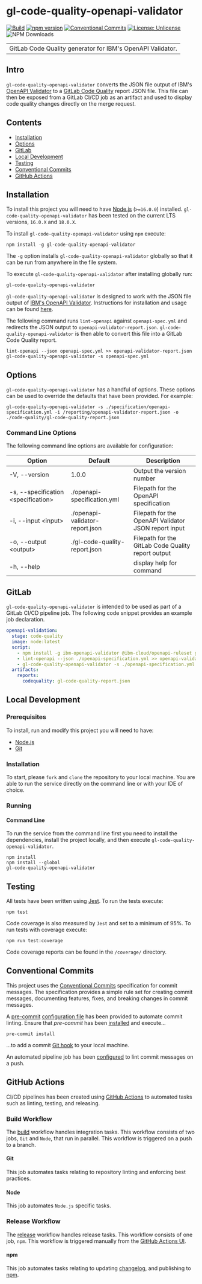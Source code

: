 # gl-code-quality-openapi-validator

[![Build](https://github.com/J-R-Oliver/gl-code-quality-openapi-validator/actions/workflows/build.yml/badge.svg)](https://github.com/J-R-Oliver/gl-code-quality-openapi-validator/actions/workflows/build.yml)
[![npm version](https://badge.fury.io/js/gl-code-quality-openapi-validator.svg)](https://badge.fury.io/js/gl-code-quality-openapi-validator)
[![Conventional Commits](https://img.shields.io/badge/Conventional%20Commits-1.0.0-%23FE5196?logo=conventionalcommits&logoColor=white)](https://conventionalcommits.org)
[![License: Unlicense](https://img.shields.io/badge/license-Unlicense-blue.svg)](http://unlicense.org/)
![NPM Downloads](https://img.shields.io/npm/dw/gl-code-quality-openapi-validator)


<table>
<tr>
<td>
GitLab Code Quality generator for IBM's OpenAPI Validator.
</td>
</tr>
</table>

## Intro

`gl-code-quality-openapi-validator` converts the JSON file output of
IBM's [OpenAPI Validator](https://github.com/IBM/openapi-validator)
to a [GitLab Code Quality](https://docs.gitlab.com/ee/user/project/merge_requests/code_quality.html) report JSON file.
This file can then be exposed from a GitLab CI/CD job as an artifact and used to display code quality changes directly
on the merge request.

## Contents

- [Installation](#installation)
- [Options](#options)
- [GitLab](#gitlab)
- [Local Development](#local-development)
- [Testing](#testing)
- [Conventional Commits](#conventional-commits)
- [GitHub Actions](#github-actions)

## Installation

To install this project you will need to have [Node.js](https://nodejs.org/en/) (`>=16.0.0`)
installed. `gl-code-quality-openapi-validator` has been tested on the current LTS versions, `16.0.X` and `18.0.X`.

To install `gl-code-quality-openapi-validator` using `npm` execute:

```shell
npm install -g gl-code-quality-openapi-validator
```

The `-g` option installs `gl-code-quality-openapi-validator` globally so that it can be run from anywhere in the file
system.

To execute `gl-code-quality-openapi-validator` after installing globally run:

```shell
gl-code-quality-openapi-validator
```

`gl-code-quality-openapi-validator` is designed to work
with the JSON file output of [IBM's OpenAPI Validator](https://github.com/IBM/openapi-validator). Instructions for
installation and usage can be found [here](https://github.com/IBM/openapi-validator#installation).

The following command runs `lint-openapi` against `openapi-spec.yml` and redirects the JSON output to
`openapi-validator-report.json`. `gl-code-quality-openapi-validator` is then able to convert this file into a GitLab
Code Quality report.

```shell
lint-openapi --json openapi-spec.yml >> openapi-validator-report.json
gl-code-quality-openapi-validator -s openapi-spec.yml 
```

## Options

`gl-code-quality-openapi-validator` has a handful of options. These options can be used to override the defaults that
have been provided. For example:

```shell
gl-code-quality-openapi-validator -s ./specification/openapi-specification.yml -i /reporting/openapi-validator-report.json -o ./code-quality/gl-code-quality-report.json
```

### Command Line Options

The following command line options are available for configuration:

| Option                               | Default                         | Description                                          |
|--------------------------------------|---------------------------------|------------------------------------------------------|
| -V, --version                        | 1.0.0                           | Output the version number                            |
| -s, --specification \<specification> | ./openapi-specification.yml     | Filepath for the OpenAPI specification               |
| -i, --input \<input>                 | ./openapi-validator-report.json | Filepath for the OpenAPI Validator JSON report input |
| -o, --output \<output>               | ./gl-code-quality-report.json   | Filepath for the GitLab Code Quality report output   |
| -h, --help                           |                                 | display help for command                             |

## GitLab

`gl-code-quality-openapi-validator` is intended to be used as part of a GitLab CI/CD pipeline job. The following code
snippet provides an example job declaration.

```yaml
openapi-validation:
  stage: code-quality
  image: node:latest
  script:
    - npm install -g ibm-openapi-validator @ibm-cloud/openapi-ruleset gl-code-quality-openapi-validator
    - lint-openapi --json ./openapi-specification.yml >> openapi-validator-report.json
    - gl-code-quality-openapi-validator -s ./openapi-specification.yml
  artifacts:
    reports:
      codequality: gl-code-quality-report.json
```

## Local Development

### Prerequisites

To install, run and modify this project you will need to have:

- [Node.js](https://nodejs.org/en/)
- [Git](https://git-scm.com)

### Installation

To start, please `fork` and `clone` the repository to your local machine. You are able to run the service directly on
the command line or with your IDE of choice.

### Running

#### Command Line

To run the service from the command line first you need to install the dependencies, install the project locally, and
then execute `gl-code-quality-openapi-validator`.

```shell
npm install
npm install --global
gl-code-quality-openapi-validator
```

## Testing

All tests have been written using [Jest](https://jestjs.io). To run the tests execute:

```shell
npm test
```

Code coverage is also measured by `Jest` and set to a minimum of 95%. To run tests with coverage execute:

```shell
npm run test:coverage
```

Code coverage reports can be found in the `/coverage/` directory.

## Conventional Commits

This project uses the [Conventional Commits](https://www.conventionalcommits.org/en/v1.0.0/) specification for commit
messages. The specification provides a simple rule set for creating commit messages, documenting features, fixes, and
breaking changes in commit messages.

A [pre-commit](https://pre-commit.com) [configuration file](.pre-commit-config.yaml) has been provided to automate
commit linting. Ensure that *pre-commit* has been [installed](https://www.conventionalcommits.org/en/v1.0.0/) and
execute...

```shell
pre-commit install
````

...to add a commit [Git hook](https://git-scm.com/book/en/v2/Customizing-Git-Git-Hooks) to your local machine.

An automated pipeline job has been [configured](.github/workflows/build.yml) to lint commit messages on a push.

## GitHub Actions

CI/CD pipelines has been created using [GitHub Actions](https://github.com/features/actions) to automated tasks such as
linting, testing, and releasing.

### Build Workflow

The [build](./.github/workflows/build.yml) workflow handles integration tasks. This workflow consists of two jobs, `Git`
and `Node`, that run in parallel. This workflow is triggered on a push to a branch.

#### Git

This job automates tasks relating to repository linting and enforcing best practices.

#### Node

This job automates `Node.js` specific tasks.

### Release Workflow

The [release](./.github/workflows/release.yml) workflow handles release tasks. This workflow consists of one job, `npm`.
This workflow is triggered manually from
the [GitHub Actions UI](https://github.com/J-R-Oliver/gl-code-quality-openapi-validator/actions).

#### npm

This job automates tasks relating to updating [changelog](./CHANGELOG.md), and publishing
to [npm](https://www.npmjs.com).

